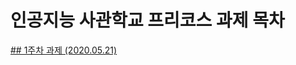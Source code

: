 # 인공지능 사관학교 프리코스 과제 목차
[## 1주차 과제 (2020.05.21)](https://github.com/limjun92/AI_Academy/blob/master/1%EC%A3%BC%EC%B0%A8%20%EA%B3%BC%EC%A0%9C%20(2020.05.25).md)
